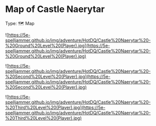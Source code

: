 # Map of Castle Naerytar

Type: 🗺️ Map

![https://5e-spelljammer.github.io/img/adventure/HotDQ/Castle%20Naerytar%20-%20Ground%20Level%20(Player).jpg](https://5e-spelljammer.github.io/img/adventure/HotDQ/Castle%20Naerytar%20-%20Ground%20Level%20(Player).jpg)

![https://5e-spelljammer.github.io/img/adventure/HotDQ/Castle%20Naerytar%20-%20Second%20Level%20(Player).jpg](https://5e-spelljammer.github.io/img/adventure/HotDQ/Castle%20Naerytar%20-%20Second%20Level%20(Player).jpg)

![https://5e-spelljammer.github.io/img/adventure/HotDQ/Castle%20Naerytar%20-%20Third%20Level%20(Player).jpg](https://5e-spelljammer.github.io/img/adventure/HotDQ/Castle%20Naerytar%20-%20Third%20Level%20(Player).jpg)